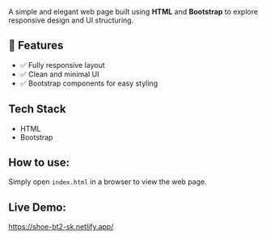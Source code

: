 A simple and elegant web page built using **HTML** and **Bootstrap** to explore responsive design and UI structuring.  

## 🚀 Features  
- ✅ Fully responsive layout  
- ✅ Clean and minimal UI  
- ✅ Bootstrap components for easy styling  

## Tech Stack  
- HTML  
- Bootstrap  

## How to use: 
Simply open `index.html` in a browser to view the web page.  

## Live Demo:
https://shoe-bt2-sk.netlify.app/
